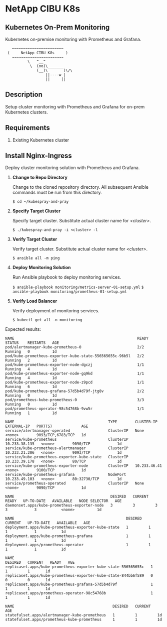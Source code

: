 # NetApp CIBU K8s #
## Kubernetes On-Prem Monitoring ##

Kubernetes on-premise monitoring with Prometheus and Grafana.

```
   ~~~~~~~~~~~~~~~~~~~~~~~
 (     NetApp CIBU K8s     )
   ~~~~~~~~~~~~~~~~~~~~~~~
          \   ^__^
           \  (oo)\_______
              (__)\       )\/\
                  ||----w |
                  ||     ||
```

## Description ##

Setup cluster monitoring with Prometheus and Grafana for on-prem Kubernetes clusters.

## Requirements ##

1. Existing Kubernetes cluster 

## Install Nginx-Ingress ##

Deploy cluster monitoring solution with Prometheus and Grafana.  

1. __Change to Repo Directory__

    Change to the cloned repository directory.  All subsequent Ansible commands must be run from this directory. 

   `$ cd ~/kubespray-and-pray`  

2. __Specify Target Cluster__

   Specify target cluster. Substitute actual cluster name for _\<cluster\>_. 

   `$ ./kubespray-and-pray -i <cluster> -l`  

3. __Verify Target Cluster__

   Verify target cluster. Substitute actual cluster name for _\<cluster\>_. 

   `$ ansible all -m ping`  

5. __Deploy Monitoring Solution__

    Run Ansible playbook to deploy monitoring services.

   `$ ansible-playbook monitoring/metrics-server-01-setup.yml`
   `$ ansible-playbook monitoring/prometheus-01-setup.yml`  

6. __Verify Load Balancer__

    Verify deployment of monitoring services.

   `$ kubectl get all -n monitoring`  

Expected results:
```
NAME                                                       READY   STATUS    RESTARTS   AGE
pod/alertmanager-kube-prometheus-0                         2/2     Running   0          1d
pod/kube-prometheus-exporter-kube-state-556565655c-96b5l   2/2     Running   2          1d
pod/kube-prometheus-exporter-node-dgczj                    1/1     Running   4          1d
pod/kube-prometheus-exporter-node-gq9kd                    1/1     Running   4          1d
pod/kube-prometheus-exporter-node-z9pcd                    1/1     Running   6          1d
pod/kube-prometheus-grafana-57d5b4d79f-jtg8v               2/2     Running   0          1d
pod/prometheus-kube-prometheus-0                           3/3     Running   0          1d
pod/prometheus-operator-98c54768b-9vw5r                    1/1     Running   1          1d

NAME                                          TYPE        CLUSTER-IP      EXTERNAL-IP   PORT(S)             AGE
service/alertmanager-operated                 ClusterIP   None            <none>        9093/TCP,6783/TCP   1d
service/kube-prometheus                       ClusterIP   10.233.38.135   <none>        9090/TCP            1d
service/kube-prometheus-alertmanager          ClusterIP   10.233.21.206   <none>        9093/TCP            1d
service/kube-prometheus-exporter-kube-state   ClusterIP   10.233.39.178   <none>        80/TCP              1d
service/kube-prometheus-exporter-node         ClusterIP   10.233.46.41    <none>        9100/TCP            1d
service/kube-prometheus-grafana               NodePort    10.233.49.103   <none>        80:32730/TCP        1d
service/prometheus-operated                   ClusterIP   None            <none>        9090/TCP            1d

NAME                                           DESIRED   CURRENT   READY   UP-TO-DATE   AVAILABLE   NODE SELECTOR   AGE
daemonset.apps/kube-prometheus-exporter-node   3         3         3       3            3           <none>          1d

NAME                                                  DESIRED   CURRENT   UP-TO-DATE   AVAILABLE   AGE
deployment.apps/kube-prometheus-exporter-kube-state   1         1         1            1           1d
deployment.apps/kube-prometheus-grafana               1         1         1            1           1d
deployment.apps/prometheus-operator                   1         1         1            1           1d

NAME                                                             DESIRED   CURRENT   READY   AGE
replicaset.apps/kube-prometheus-exporter-kube-state-556565655c   1         1         1       1d
replicaset.apps/kube-prometheus-exporter-kube-state-844bb6f589   0         0         0       1d
replicaset.apps/kube-prometheus-grafana-57d5b4d79f               1         1         1       1d
replicaset.apps/prometheus-operator-98c54768b                    1         1         1       1d

NAME                                            DESIRED   CURRENT   AGE
statefulset.apps/alertmanager-kube-prometheus   1         1         1d
statefulset.apps/prometheus-kube-prometheus     1         1         1d
```
